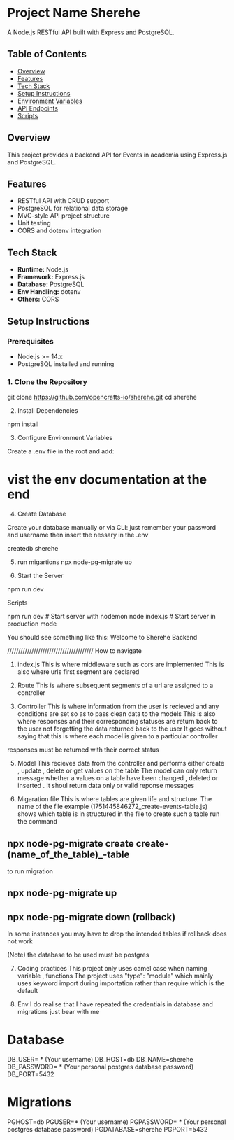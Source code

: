 # Project Name Sherehe

A Node.js RESTful API built with Express and PostgreSQL.

## Table of Contents

- [Overview](#overview)
- [Features](#features)
- [Tech Stack](#tech-stack)
- [Setup Instructions](#setup-instructions)
- [Environment Variables](#environment-variables)
- [API Endpoints](#api-endpoints)
- [Scripts](#scripts)


## Overview

This project provides a backend API for Events in academia using Express.js and PostgreSQL.

## Features

- RESTful API with CRUD support
- PostgreSQL for relational data storage
- MVC-style API project structure
- Unit testing
- CORS and dotenv integration

## Tech Stack

- **Runtime:** Node.js
- **Framework:** Express.js
- **Database:** PostgreSQL
- **Env Handling:** dotenv
- **Others:** CORS

## Setup Instructions

### Prerequisites

- Node.js >= 14.x
- PostgreSQL installed and running

### 1. Clone the Repository

git clone https://github.com/opencrafts-io/sherehe.git 
cd sherehe

2. Install Dependencies

npm install

3. Configure Environment Variables

Create a .env file in the root and add:

# vist the env documentation at the end

4. Create Database

Create your database manually or via CLI:
just remember your password and username then insert the nessary in the .env

createdb sherehe

5. run migartions
npx node-pg-migrate up


6. Start the Server

npm run dev



Scripts

npm run dev      # Start server with nodemon
node index.js        # Start server in production mode

You should see something like this:
Welcome to Sherehe Backend


///////////////////////////////////////
How to navigate
1. index.js
This is where middleware such as cors are implemented
This is also where urls first segment are declared

2. Route
This is where subsequent segments of a url are assigned to a controller

3. Controller 
This is where information from the user is recieved and any conditions are set so as to pass clean data to the models
This is also where responses and their corresponding statuses are return back to the user not forgetting the data returned back to the user
It goes without saying that this is where each model is given to a particular controller

responses must be returned with their correct status

5. Model
This recieves data from the controller and performs either create , update , delete or get values on the table
The model can only return message whether a values on a table have been changed , deleted or inserted . It shoul return data only or valid reponse messages


6. Migaration file
This is where tables are given life and structure.
The name of the file example (1751445846272_create-events-table.js) shows which table is in structured in the file
to create such a table run the command
## npx node-pg-migrate create create-(name_of_the_table)_-table

to run migration
## npx node-pg-migrate up 
## npx node-pg-migrate down (rollback)
In some instances you may have to drop the intended tables if rollback does not work

(Note) the database to be used must be postgres

7. Coding practices
This project only uses camel case when naming variable , functions
The project uses "type": "module" which mainly uses keyword import during importation rather than require which is the default

8. Env
I do realise that I have repeated the credentials in database and migrations just bear with me

# Database
DB_USER= * (Your username)
DB_HOST=db
DB_NAME=sherehe
DB_PASSWORD= * (Your personal postgres database password)
DB_PORT=5432

# Migrations
PGHOST=db
PGUSER=* (Your username)
PGPASSWORD= * (Your personal postgres database password)
PGDATABASE=sherehe
PGPORT=5432

<!-- Dont forget to follow openCrafts -->
